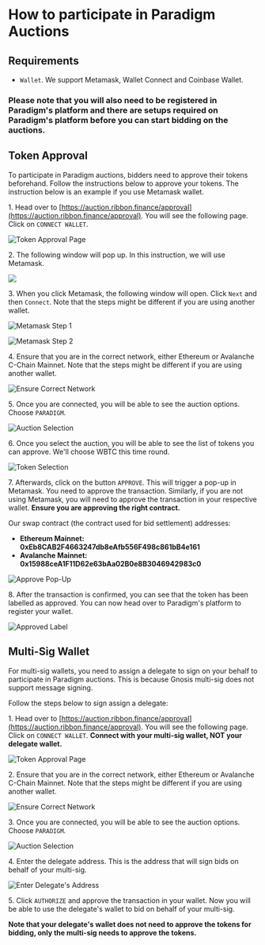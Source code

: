 # How to participate in Paradigm Auctions

## Requirements

* `Wallet`. We support Metamask, Wallet Connect and Coinbase Wallet.

### **Please note that you will also need to be registered in Paradigm's platform and there are setups required on Paradigm's platform before you can start bidding on the auctions.**

## Token Approval

To participate in Paradigm auctions, bidders need to approve their tokens beforehand. Follow the instructions below to approve your tokens. The instruction below is an example if you use Metamask wallet.

1\. Head over to [https://auction.ribbon.finance/approval](https://auction.ribbon.finance/approval). You will see the following page. Click on `CONNECT WALLET`.&#x20;

![Token Approval Page](<../.gitbook/assets/Screenshot 2022-05-10 at 2.33.40 PM.png>)

2\. The following window will pop up. In this instruction, we will use Metamask.

![](<../.gitbook/assets/Screenshot 2022-05-10 at 2.37.48 PM.png>)

3\. When you click Metamask, the following window will open. Click `Next` and then `Connect`. Note that the steps might be different if you are using another wallet.

![Metamask Step 1](<../.gitbook/assets/Screenshot 2022-05-10 at 2.39.03 PM.png>)

![Metamask Step 2](<../.gitbook/assets/Screenshot 2022-05-10 at 2.40.47 PM (1).png>)

4\. Ensure that you are in the correct network, either Ethereum or Avalanche C-Chain Mainnet. Note that the steps might be different if you are using another wallet.

![Ensure Correct Network](<../.gitbook/assets/Screenshot 2022-05-10 at 2.43.54 PM.png>)

5\. Once you are connected, you will be able to see the auction options. Choose `PARADIGM`.

![Auction Selection](<../.gitbook/assets/Screenshot 2022-05-10 at 2.46.22 PM (2).png>)

6\. Once you select the auction, you will be able to see the list of tokens you can approve. We'll choose WBTC this time round.

![Token Selection](<../.gitbook/assets/Screenshot 2022-05-10 at 2.48.58 PM.png>)

7\. Afterwards, click on the button `APPROVE`. This will trigger a pop-up in Metamask. You need to approve the transaction. Similarly, if you are not using Metamask, you will need to approve the transaction in your respective wallet. **Ensure you are approving the right contract.**&#x20;

Our swap contract (the contract used for bid settlement) addresses:

* **Ethereum Mainnet: 0xEb8CAB2F4663247db8eAfb556F498c861bB4e161**
* **Avalanche Mainnet: 0x15988ceA1F11D62e63bAa02B0e8B3046942983c0**

![Approve Pop-Up](<../.gitbook/assets/Screenshot 2022-07-11 at 1.29.57 PM.png>)

8\. After the transaction is confirmed, you can see that the token has been labelled as approved. You can now head over to Paradigm's platform to register your wallet.

![Approved Label](<../.gitbook/assets/Screenshot 2022-05-10 at 2.59.29 PM.png>)

## Multi-Sig Wallet

For multi-sig wallets, you need to assign a delegate to sign on your behalf to participate in Paradigm auctions. This is because Gnosis multi-sig does not support message signing.

Follow the steps below to sign assign a delegate:

1\. Head over to [https://auction.ribbon.finance/approval](https://auction.ribbon.finance/approval). You will see the following page. Click on `CONNECT WALLET`. **Connect with your multi-sig wallet, NOT your delegate wallet.**

![Token Approval Page](<../.gitbook/assets/Screenshot 2022-05-10 at 2.33.40 PM.png>)

2\. Ensure that you are in the correct network, either Ethereum or Avalanche C-Chain Mainnet. Note that the steps might be different if you are using another wallet.

![Ensure Correct Network](<../.gitbook/assets/Screenshot 2022-05-10 at 2.43.54 PM.png>)

3\. Once you are connected, you will be able to see the auction options. Choose `PARADIGM`.

![Auction Selection](<../.gitbook/assets/Screenshot 2022-05-10 at 2.46.22 PM (2).png>)

4\. Enter the delegate address. This is the address that will sign bids on behalf of your multi-sig.

![Enter Delegate's Address](<../.gitbook/assets/Screenshot 2022-07-11 at 1.38.21 PM.png>)

5\. Click `AUTHORIZE` and approve the transaction in your wallet. Now you will be able to use the delegate's wallet to bid on behalf of your multi-sig.&#x20;

**Note that your delegate's wallet does not need to approve the tokens for bidding, only the multi-sig needs to approve the tokens.**

